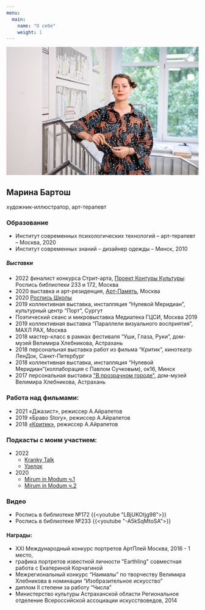 ```yaml
---
menu:
  main:
    name: "О себе"
    weight: 1
---
```

![Это я](DSC02846.png)
## Марина Бартош

художник-иллюстратор, арт-терапевт

### Образование 

* Институт современных психологических технологий – арт-терапевт – Москва, 2020
* Институт современных  знаний – дизайнер одежды – Минск, 2010

##### Выставки

* 2022 финалист конкурса Стрит-арта, [Проект Контуры Культуры](https://mosproducer.ru/project/kontury-kultury/): Роспись библиотеки 233 и 172, Москва
* 2020 выставка и арт-резиденция, [Арт-Память](https://g.co/arts/G9BrBabE6cGGv7Ut9), Москва
* 2020 [Роспись Школы](https://cheb.media/2020/07/30/graffiti-65shkola/)
* 2019 коллективная выставка, инсталляция “Нулевой Меридиан”, культурный центр “Порт”, Сургут 
*  Поэтический сеанс и микровыставка Медиатека ГЦСИ, Москва 2019
* 2019 коллективная выставка “Параллели визуального восприятия”, МАХЛ РАХ, Москва 
* 2018 мастер-класс в рамках фестиваля “Уши, Глаза, Руки”, дом-музей Велимира Хлебникова, Астрахань
* 2018 персональная выставка работ из фильма “Критик”, кинотеатр ЛенДок, Санкт-Петербург
* 2018 коллективная выставка, инсталляция “Нулевой Меридиан”(коллаборация с Павлом Сучковым), ок16, Минск
* 2017 персональная выставка ["В прозрачном городе"](http://www.domvelimira.ru/data/events/2017/05/vistavka_grafiki_marini_bartosh/index.php), дом-музей Велимира Хлебникова, Астрахань

### Работа над фильмами:

* 2021 «Джазист», режиссер А.Айрапетов
* 2019 «Браво Story», режиссер А.Айрапетов
* 2018 [«Критик»](https://www.kinopoisk.ru/film/1118093/), режиссер А.Айрапетов
 
 ### Подкасты с моим участием:
  * 2022 
    * [Kranky Talk](https://kranky-talk.mave.digital/ep-4)  
    * [Узелок](https://uzelok.mave.digital/ep-3)
  * 2020 
    * [Mirum in Modum ч.1](https://regress78.com/mirum-in-modum-024/)  
    * [Mirum in Modum ч.2](https://regress78.com/mirum-in-modum-025/)

### Видео

* Роспись в библиотеке №172 {{<youtube "LBjUKOtjg98">}}
* Роспись в библиотеке №233 {{<youtube "-A5kSqMtoSA">}}

#### Награды:

* XXI Международный конкурс портретов АртПлей Москва, 2016 - 1 место, 
* графика портретов известной личности "Earthling" совместная работа с Екатериной Корчагиной 
* Межрегиональный конкурс “Наималы” по творчеству Велимира Хлебникова в номинации “Изобразительное искусство”
*  диплом II степени за работу “Числа” 
*  Министерство культуры Астраханской области Региональное отделение Всероссийской ассоциации искусствоведов, 2014
